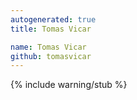 ```yaml
---
autogenerated: true
title: Tomas Vicar

name: Tomas Vicar
github: tomasvicar
---
```


{% include warning/stub %}
